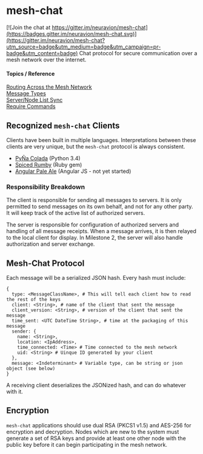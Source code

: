 # mesh-chat

[![Join the chat at https://gitter.im/neuravion/mesh-chat](https://badges.gitter.im/neuravion/mesh-chat.svg)](https://gitter.im/neuravion/mesh-chat?utm_source=badge&utm_medium=badge&utm_campaign=pr-badge&utm_content=badge)
Chat protocol for secure communication over a mesh network over the internet.

#### Topics / Reference
[Routing Across the Mesh Network](routing-across-the-meshnet.md)  
[Message Types](message-types.md)  
[Server/Node List Sync](server-list-sync.md)  
[Require Commands](required-commands.md)  

## Recognized `mesh-chat` Clients
Clients have been built in multiple languages. Interpretations between these clients are very unique, but the `mesh-chat` protocol is always consistent.

* [PyÑa Colada](https://github.com/etkirsch/pyna-colada) (Python 3.4)  
* [Spiced Rumby](https://github.com/NullVoxPopuli/spiced_rumby) (Ruby gem)  
* [Angular Pale Ale](https://github.com/etkirsch/angular-pale-ale) (Angular JS - not yet started)

### Responsibility Breakdown
The client is responsible for sending all messages to servers. It is only permitted to send messages on its own behalf, and not for any other party. It will keep track of the active list of authorized servers.

The server is responsible for configuration of authorized servers and handling of all message receipts. When a message arrives, it is then relayed to the local client for display. In Milestone 2, the server will also handle authorization and server exchange.


## Mesh-Chat Protocol
Each message will be a serialized JSON hash.
Every hash must include:

    {
      type: <MessageClassName>, # This will tell each client how to read the rest of the keys
      client: <String>, # name of the client that sent the message
      client_version: <String>, # version of the client that sent the message
      time_sent: <UTC DateTime String>, # time at the packaging of this message
      sender: {
        name: <String>,
        location: <IpAddress>,
        time_connected: <Time> # Time connected to the mesh network
        uid: <String> # Uinque ID generated by your client
      },
      message: <Indeterminant> # Variable type, can be string or json object (see below)
    }

A receiving client deserializes the JSONized hash, and can do whatever with it.


## Encryption
`mesh-chat` applications should use dual RSA (PKCS1 v1.5) and AES-256 for encryption and decryption. Nodes which are new to the system must generate a set of RSA keys and provide at least one other node with the public key before it can begin participating in the mesh network.
